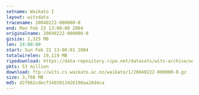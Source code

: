 ```yaml
---
setname: Waikato I
layout: witsdata
tracename: 20040222-000000-0
end: Mon Feb 23 13:00:00 2004
originalname: 20040222-000000-0
gzsize: 1,325 MB
len: 24:00:00
start: Sun Feb 22 13:00:01 2004
totalwirelen: 19,119 MB
ripedownload: https://data-repository.ripe.net/datasets/wits-archive/waikato/1/20040222-000000-0.gz
pkts: 53 million
download: ftp://wits.cs.waikato.ac.nz/waikato/1/20040222-000000-0.gz
size: 3,768 MB
md5: d2f962cdecf3403812426198aa28d4ca
---
```

